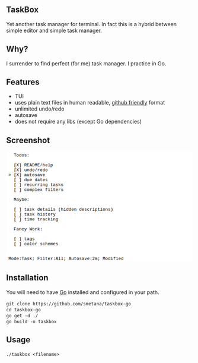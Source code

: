 ## TaskBox

Yet another task manager for terminal. In fact this is a hybrid between
simple editor and simple task manager.

## Why?

I surrender to find perfect (for me) task manager. I practice in Go.

## Features

  * TUI
  * uses plain text files in human readable,
    [github friendly](https://help.github.com/articles/about-task-lists/) format
  * unlimited undo/redo
  * autosave
  * does not require any libs (except Go dependencies)

## Screenshot

![Screenshot](screenshot.png)

## Installation

You will need to have [Go](https://golang.org) installed and configured
in your path.

```
git clone https://github.com/smetana/taskbox-go
cd taskbox-go
go get -d ./
go build -o taskbox
```

## Usage
```
./taskbox <filename>
```

